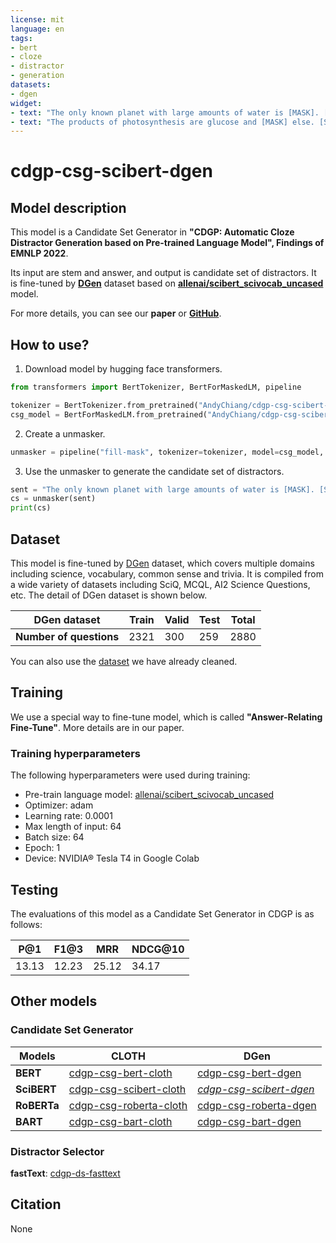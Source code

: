 ```yaml
---
license: mit
language: en
tags:
- bert
- cloze
- distractor
- generation
datasets:
- dgen
widget:
- text: "The only known planet with large amounts of water is [MASK]. [SEP] earth"
- text: "The products of photosynthesis are glucose and [MASK] else. [SEP] oxygen"
---
```


# cdgp-csg-scibert-dgen

## Model description

This model is a Candidate Set Generator in **"CDGP: Automatic Cloze Distractor Generation based on Pre-trained Language Model", Findings of EMNLP 2022**.

Its input are stem and answer, and output is candidate set of distractors. It is fine-tuned by [**DGen**](https://github.com/DRSY/DGen) dataset based on [**allenai/scibert_scivocab_uncased**](https://huggingface.co/allenai/scibert_scivocab_uncased) model.

For more details, you can see our **paper** or [**GitHub**](https://github.com/AndyChiangSH/CDGP).

## How to use?

1. Download model by hugging face transformers.
```python
from transformers import BertTokenizer, BertForMaskedLM, pipeline

tokenizer = BertTokenizer.from_pretrained("AndyChiang/cdgp-csg-scibert-dgen")
csg_model = BertForMaskedLM.from_pretrained("AndyChiang/cdgp-csg-scibert-dgen")
```

2. Create a unmasker.
```python
unmasker = pipeline("fill-mask", tokenizer=tokenizer, model=csg_model, top_k=10)
```

3. Use the unmasker to generate the candidate set of distractors.
```python
sent = "The only known planet with large amounts of water is [MASK]. [SEP] earth"
cs = unmasker(sent)
print(cs)
```

## Dataset

This model is fine-tuned by [DGen](https://github.com/DRSY/DGen) dataset, which covers multiple domains including science, vocabulary, common sense and trivia. It is compiled from a wide variety of datasets including SciQ, MCQL, AI2 Science Questions, etc. The detail of DGen dataset is shown below.

| DGen dataset            | Train | Valid | Test | Total |
| ----------------------- | ----- | ----- | ---- | ----- |
| **Number of questions** | 2321  | 300   | 259  | 2880  |

You can also use the [dataset](https://huggingface.co/datasets/AndyChiang/dgen) we have already cleaned.

## Training

We use a special way to fine-tune model, which is called **"Answer-Relating Fine-Tune"**. More details are in our paper.

### Training hyperparameters

The following hyperparameters were used during training:

- Pre-train language model: [allenai/scibert_scivocab_uncased](https://huggingface.co/allenai/scibert_scivocab_uncased) 
- Optimizer: adam
- Learning rate: 0.0001
- Max length of input: 64
- Batch size: 64
- Epoch: 1
- Device: NVIDIA® Tesla T4 in Google Colab 

## Testing

The evaluations of this model as a Candidate Set Generator in CDGP is as follows:

| P@1   | F1@3  | MRR   | NDCG@10 |
| ----- | ----- | ----- | ------- |
| 13.13 | 12.23 | 25.12 | 34.17   |

## Other models

### Candidate Set Generator

| Models      | CLOTH                                                                               | DGen                                                                             |
| ----------- | ----------------------------------------------------------------------------------- | -------------------------------------------------------------------------------- |
| **BERT**    | [cdgp-csg-bert-cloth](https://huggingface.co/AndyChiang/cdgp-csg-bert-cloth)        | [cdgp-csg-bert-dgen](https://huggingface.co/AndyChiang/cdgp-csg-bert-dgen)       |
| **SciBERT** | [cdgp-csg-scibert-cloth](https://huggingface.co/AndyChiang/cdgp-csg-scibert-cloth)  | [*cdgp-csg-scibert-dgen*](https://huggingface.co/AndyChiang/cdgp-csg-scibert-dgen) |
| **RoBERTa** | [cdgp-csg-roberta-cloth](https://huggingface.co/AndyChiang/cdgp-csg-roberta-cloth) | [cdgp-csg-roberta-dgen](https://huggingface.co/AndyChiang/cdgp-csg-roberta-dgen) |
| **BART**    | [cdgp-csg-bart-cloth](https://huggingface.co/AndyChiang/cdgp-csg-bart-cloth)        | [cdgp-csg-bart-dgen](https://huggingface.co/AndyChiang/cdgp-csg-bart-dgen)       |

### Distractor Selector

**fastText**: [cdgp-ds-fasttext](https://huggingface.co/AndyChiang/cdgp-ds-fasttext)


## Citation

None